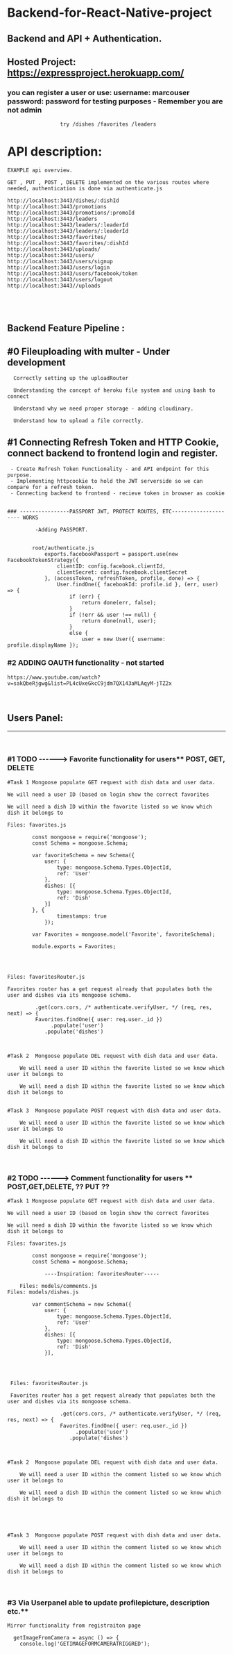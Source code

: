 # Backend-for-React-Native-project 
  ## Backend and API + Authentication.
  
  ## Hosted Project: https://expressproject.herokuapp.com/
  ### you can register a user or use: username: marcouser password: password for testing purposes - Remember you are not admin
 					 try /dishes /favorites /leaders
  
  

 # API description: 
 
    EXAMPLE api overview.

    GET , PUT , POST , DELETE implemented on the various routes where needed, authentication is done via authenticate.js

    http://localhost:3443/dishes/:dishId
    http://localhost:3443/promotions 
    http://localhost:3443/promotions/:promoId
    http://localhost:3443/leaders
    http://localhost:3443/leaders/:leaderId
    http://localhost:3443/leaders/:leaderId
    http://localhost:3443/favorites/
    http://localhost:3443/favorites/:dishId
    http://localhost:3443/uploads/
    http://localhost:3443/users/
    http://localhost:3443/users/signup
    http://localhost:3443/users/login
    http://localhost:3443/users/facebook/token
    http://localhost:3443/users/logout
    http://localhost:3443//uploads
    
    
     
&nbsp;
&nbsp;
&nbsp;
&nbsp;    
&nbsp;
&nbsp;
&nbsp;
&nbsp;

## Backend Feature Pipeline :   


## #0 Fileuploading with multer - Under development
          
	  Correctly setting up the uploadRouter
	  
	  Understanding the concept of heroku file system and using bash to connect
	  
	  Understand why we need proper storage - adding cloudinary.
	  
	  Understand how to upload a file correctly.



## #1 Connecting Refresh Token and HTTP Cookie, connect backend to frontend login and register.

	 - Create Refresh Token Functionality - and API endpoint for this purpose.
	 - Implementing httpcookie to hold the JWT serverside so we can compare for a refresh token.
	 - Connecting backend to frontend - recieve token in browser as cookie 
	 
	 
	### ----------------PASSPORT JWT, PROTECT ROUTES, ETC--------------------- WORKS
	 
			 -Adding PASSPORT.
			

			root/authenticate.js
				exports.facebookPassport = passport.use(new FacebookTokenStrategy({
					clientID: config.facebook.clientId,
					clientSecret: config.facebook.clientSecret
				}, (accessToken, refreshToken, profile, done) => {
					User.findOne({ facebookId: profile.id }, (err, user) => {
						if (err) {
							return done(err, false);
						}
						if (!err && user !== null) {
							return done(null, user);
						}
						else {
							user = new User({ username: profile.displayName });

		



### #2 ADDING OAUTH functionality - not started

	https://www.youtube.com/watch?v=sakQbeRjgwg&list=PL4cUxeGkcC9jdm7QX143aMLAqyM-jTZ2x



&nbsp;
&nbsp;
&nbsp;
&nbsp;
&nbsp;
&nbsp;
## Users Panel:

________________________________________
&nbsp;
&nbsp;
&nbsp;
	  
### #1 TODO ------> Favorite functionality for users** POST, GET, DELETE


	#Task 1 Mongoose populate GET request with dish data and user data.
	
	We will need a user ID (based on login show the correct favorites
	
	We will need a dish ID within the favorite listed so we know which dish it belongs to
	
	Files: favorites.js

			const mongoose = require('mongoose');
			const Schema = mongoose.Schema;

			var favoriteSchema = new Schema({
				user: {
					type: mongoose.Schema.Types.ObjectId,
					ref: 'User'
				},
				dishes: [{
					type: mongoose.Schema.Types.ObjectId,
					ref: 'Dish'
				}]
			}, {
					timestamps: true
				});

			var Favorites = mongoose.model('Favorite', favoriteSchema);

			module.exports = Favorites;


		
		
	Files: favoritesRouter.js
	
	Favorites router has a get request already that populates both the user and dishes via its mongoose schema.
	
			 .get(cors.cors, /* authenticate.verifyUser, */ (req, res, next) => {
			 Favorites.findOne({ user: req.user._id })
				  .populate('user')
				.populate('dishes')

	

  	#Task 2  Mongoose populate DEL request with dish data and user data.
	
		We will need a user ID within the favorite listed so we know which user it belongs to

		We will need a dish ID within the favorite listed so we know which dish it belongs to
 

	#Task 3  Mongoose populate POST request with dish data and user data.
	
		We will need a user ID within the favorite listed so we know which user it belongs to

		We will need a dish ID within the favorite listed so we know which dish it belongs to
		
&nbsp;
&nbsp;
&nbsp;

### #2 TODO ------> Comment functionality for users ** POST,GET,DELETE, ?? PUT ??
			


	#Task 1 Mongoose populate GET request with dish data and user data.
	
	We will need a user ID (based on login show the correct favorites
	
	We will need a dish ID within the favorite listed so we know which dish it belongs to
	
	Files: favorites.js

			const mongoose = require('mongoose');
			const Schema = mongoose.Schema;

				----Inspiration: favoritesRouter-----

        Files: models/comments.js 
	Files: models/dishes.js 

			var commentSchema = new Schema({
				user: {
					type: mongoose.Schema.Types.ObjectId,
					ref: 'User'
				},
				dishes: [{
					type: mongoose.Schema.Types.ObjectId,
					ref: 'Dish'
				}],




	 Files: favoritesRouter.js

	 Favorites router has a get request already that populates both the user and dishes via its mongoose schema.

					 .get(cors.cors, /* authenticate.verifyUser, */ (req, res, next) => {
					 Favorites.findOne({ user: req.user._id })
						  .populate('user')
						.populate('dishes')

	

  	#Task 2  Mongoose populate DEL request with dish data and user data.
	
		We will need a user ID within the comment listed so we know which user it belongs to

		We will need a dish ID within the comment listed so we know which dish it belongs to





	#Task 3  Mongoose populate POST request with dish data and user data.
	
		We will need a user ID within the comment listed so we know which user it belongs to

		We will need a dish ID within the comment listed so we know which dish it belongs to
		


&nbsp;
&nbsp;
&nbsp;

### #3 Via Userpanel able to update profilepicture, description etc.**  

	Mirror functionality from registraiton page 
	
	  getImageFromCamera = async () => {
	    console.log('GETIMAGEFORMCAMERATRIGGRED');
	    
&nbsp;
&nbsp;   
&nbsp;
     
&nbsp;
&nbsp;
&nbsp;
&nbsp;    
&nbsp;
&nbsp;
&nbsp;
&nbsp;
&nbsp;
&nbsp;
&nbsp;
&nbsp;    
&nbsp;
&nbsp;
&nbsp;
&nbsp;
  

# Devlog 


### HTTPS SECURE CONNECTION TO API  WORKS
	
				root/app.js
				
				// Secure traffic only
				app.all('*', (req, res, next) => {
				  if (req.secure) {
				    return next();
				  }
				  else {
				    res.redirect(307, 'https://' + req.hostname + ':' + app.get('secPort') + req.url);
				  }
				});
				
				
				wwww/bin
				
				/**
				 * Create HTTPS server.
				 */

				var options = {
				  key: fs.readFileSync(__dirname + '/private.key'),
				  cert: fs.readFileSync(__dirname + '/certificate.pem')
				};

				var secureServer = https.createServer(options, app);

				/**
				 * Listen on provided port, on all network interfaces.
				 */

				secureServer.listen(app.get('secPort'), () => {
				  console.log('Secure Server listening on port ', app.get('secPort'));
				});
				secureServer.on('error', onError);
				secureServer.on('listening', onListening);

				/**

	
	
### Mongoose Populatio WORKS
	
			/models/user.js

			- express support for user registration and authentication -implemented



	
### CORS for express server WORKS.
		
			Check cors.js under routes under Devbranch -implemented


			Whitelisting our HTTPS proxy

			const whitelist = ['http://localhost:3000', 'https://localhost:3443'];


### Added CRUD functionality for Dishes and Leaders + Promotions + Single / :id - works
	
			/routes/leaderRouter.js -implemented

			LeaderRouter.route('/')
			    .options(cors.cors, (req, res) => { res.sendStatus(200); })
			    .get(cors.cors, (req, res, next) => {
				Leaders.find({})
				    .then((leaders) => {
					res.statusCode = 200;
					res.setHeader('Content-Type', 'application/json');
					res.json(leaders);
				    }, (err) => next(err))
				    .catch((err) => next(err));
			    })
			    .post(cors.cors, authenticate.verifyUser, authenticate.verifyAdmin, (req, res, next) => {
				Leaders.create(req.body)
				    .then((leader) => {
					console.log('Leader Created ', leaders);
					res.statusCode = 200;
					res.setHeader('Content-Type', 'application/json');
					res.json(leaders);
				    }, (err) => next(err))
				    .catch((err) => next(err));
			    })
	


	      
### Verify Admin and Verify User WORKS

		  ####   Authentication based on being an admin or not. -implemented - works

		
		    // Check if user is logged in
		   
		   		exports.verifyUser = passport.authenticate('jwt', { session: false })  - works
		
		    //Check if a verified ordinary user also has Admin privileges.
		    
				exports.verifyAdmin = function (req, res, next) {
	


		Admin based management, being able to see a user list -implemented  - Works


		Admin allowed see and flag dishes as featured or not. -implemented  - Works

		
		Admin can see and flag leaders as featured for the frontpage  -implemented  - Works


		TODO ------>	Admin allowed / able to upload files, such as images when creating new dishes. -implemented  - NOT TESTED


		TODO ------>	Admin can  GET all the registered users' information  -implemented - Works
			
			
			
			#####Example from routes/dishRouter.js

			.post(cors.corsWithOptions, authenticate.verifyUser, authenticate.verifyAdmin, (req, res, next) => {
				...... 
				}
	
	
	
    

&nbsp;
&nbsp;
&nbsp;

# API usage guide 


# Make sure to check baseURLS in each project matches the exposed URL

    https://github.com/xAirx/Coursera-UniversityofHK-ReactNative/blob/master/ReactNative/confusion/shared/baseurl.js


    https://github.com/xAirx/Coursera-UniversityofHK-React/blob/master/confusion/src/shared/baseUrl.js
    
    
    --------- HOSTING --------
    
    https://medium.com/make-school/how-to-deploy-your-node-js-mongodb-app-to-the-web-using-heroku-63d4bccf2675 



# Starting Server & MongoDB 


	brew services list

	brew services stop mongodb-community 

	brew services start mongodb-community 



	########Mongo <-- access DB

	########Yarn start
	
	

	Commands: write help :D


	See active processes sudo lsof -iTCP -sTCP:LISTEN -n -P   


	sudo lsof -iTCP -sTCP:LISTEN | grep mongo

	show dbs
	use <db name>
	show collections
	choose your collection and type the following to see all contents of that collection:
	db.collectionName.find()


	> show dbs
	admin      0.000GB
	conFusion  0.000GB
	config     0.000GB
	local      0.000GB
	test       0.000GB

	> use conFusion
	switched to db conFusion

	> show collections
	dishes
	leaders
	promos
	users

	> db.leaders.find()
	{ "_id" : ObjectId("5dc03f889ec7ab72ab8070d7"), "featured" : true, "name" : "Alberto Somayya", "image" : "images/alberto.png", "designation" : "Executive Chef", "abbr" : "EC", "description" : "Award winning three-star Michelin chef with wide International experience having worked closely with whos-who in the culinary world, he specializes in creating mouthwatering Indo-Italian fusion experiences. He says, Put together the cuisines from the two craziest cultures, and you get a winning hit! Amma Mia!", "feedback" : [ { "_id" : ObjectId("5dc040b0e5b472733ca44b98"), "rating" : 3, "comment" : "Eat it, just eat it!", "author" : "Michael Jaikishan", "updatedAt" : ISODate("2019-11-04T15:16:00.435Z"), "createdAt" : ISODate("2019-11-04T15:16:00.435Z") } ], "createdAt" : ISODate("2019-11-04T15:11:04.315Z"), "updatedAt" : ISODate("2019-11-04T15:16:00.435Z"), "__v" : 0 }> 



 # User manual (for myself mainly)

	###Remove a user via mongo CLI 

		use conFusion server

		db.users.find()

		Example: db.users.remove({username :"  "}, {justOne:true})


	###using mongoDBCompass
		￼

![](https://imgur.com/6yjKsJp.png)

	
	
	###Register user 


		With CLI:

		Example: db.users.insert({“firstname: admin, “password”: “password”, “admin”: “false”})


		With Postman:

		https://localhost:3443/users/signup

![](https://imgur.com/IOLA55p.png)


	###Register admin 

		If we want to register an admin we have to do it either via CLI or via the mongoDB compass.


		 ###### Do not do it with CLI:

				// This makes the userdata appear as cleartext and not encrypted
				// hash and salt is automatically added by passportLocalMongooose.

				WORKS: db.users.insert({"username": "adminx", "password": "password", "admin": true})



		##### To register an user via postman 

				Via postman requires you to be logged in as admin

			
![](https://imgur.com/GTxXts2.png)
![](https://imgur.com/jodIRxv.png)

				Even if you pass admin as true via the postman call its not enabled.



		###### Via MongoDBCompass OR CLI ( Ensure only ADMINS can do it).


			To Update an existing user:

			db.users.update({“username”: “admin”}, {$set: {“admin”:true}})




		##### Login 
![](https://imgur.com/XmZFakp.png)
![](https://imgur.com/eKZ9R29.png)
		
		                ##### VerifyAdmin and VerifyUser works


			
				Getting /users/ <— Admin protected route
				
![](https://imgur.com/c2yGeEE.png)



			
				POST /Dishes <- Admin protected
				
				
 ![](https://imgur.com/HhGN4CS.png)
				

		

&nbsp;
&nbsp;
&nbsp;
&nbsp;
&nbsp;
&nbsp;
&nbsp;
     

       
## Part 1 :

         * Created a Node module using Express router to support the routes for the products REST API. - done
         * Created a Node module using Express router to support the routes for the promotions REST API. -done 
         * Created a Node module using Express router to support the routes for the leaders REST API. -done 


           Objective 1 

        * The REST API supports GET, PUT, POST and DELETE operations on /products/:dishId end point. -done 


           Objective 2 

         * The new Node module, promoRouter is implemented and used to support the /promotions end point. -done 

         The REST API supports GET, PUT, POST and DELETE operations on /promotions and GET, PUT, POST and DELETE operations on /promotions/:promoId end points. -done 


           Objective 3 

         * The new Node module, leaderRouter is implemented and used to support the /leaders end point. -done 

         The REST API supports GET, PUT, POST and DELETE operations on /leadership and GET, PUT, POST and DELETE operations on /leaders/:leaderId end points. -done

## Part 2 :

        Architecture and REST API and endpoints. - done


           Objectives:

        * Designing the overall architecture of application, from the front-end to the back-end.  apportioned the responsibilities to the front-end and back-end.  - done

        * Design an appropriate REST API that should be supported by server-side. A good design would enable ease of implementation of both the front-end and the back-end and facilitate seamless communication.  - done

        * Decide on the database schemas and the structure of the data, depending upon the database technology to implement the persistence of server-side data  - done

        * Design the business logic to be implemented on the server-side to support the needs of the front-end.  - done

       * Implemented the Promotions schema and model - done

       * Implement a REST API to support the /promotions endpoint, and the /promotions/:promoId endpoint enabling the interaction with the MongoDB database  - done

       * Implemented the Leaders schema and model  - done

       * Implement a REST API to support the /leaders endpoint, and the /leaders/:leaderId endpoint enabling the interaction with the MongoDB database - done


       Task 1 - done
           * The Promotions schema and model correctly supports all the fields as per the example document given above - done
           * The label field is set to an empty string by default - done
           * The price schema is be supported with a new SchemaType called Currency. - done
           * The REST API endpoints /promotions and /promotions/:promoId are implemented to interact with the MongoDB database - done

       Task 2 - done
           * The Leaders schema and model correctly supports all the fields as per the example document given above. - done
           * The REST API endpoints /leaders and /leaders/:leaderId are implemented to interact with the MongoDB database - done


## Part 3 :

       User Authentication

       * Check if a verified ordinary user also has Admin privileges. -done
       * Allow any one to perform GET operations -done
       * Allow only an Admin to perform POST, PUT and DELETE operations -done
       * Allow an Admin to be able to GET all the registered users' information from the database -done
       * Allow a registered user to submit comments (already completed), update a submitted comment and delete a submitted comment. The user should be restricted to perform such operations only on his/her own comments. No user or even the Admin can edit or delete the comments submitted by other users. -done


        update all the routes in the REST API to ensure that only the Admins can perform POST, PUT and DELETE operations. Update the code for all the    routers to support this. These operations should be supported for the following end points:
       -done

       * POST, PUT and DELETE operations on /products and /products/:dishId -done
       * DELETE operation on /products/:dishId/comments -done
       * POST, PUT and DELETE operations on /promotions and /promotions/:promoId -done
       * POST, PUT and DELETE operations on /leaders and /leaders/:leaderId -done
    

## Part 4 :

   ## Backend as a service


        Make sure that when user is created with registration HASH the password in the mongodb. - PASSPORT(Mongoose) Handles   this. -done

        Admin allowed / able to perform POST, PUT and DELETE operations -done

        /Admin route will give redirect 403, if you are not logged in as admin  -done
        https://tylermcginnis.com/react-router-protected-routes-authentication/


    * Allowed users to select a dish as their favorite, and add it to the list of favorites that are saved on the server. -done
    
    * Allowed users to retrieve the list of their favorite products from the server -done
    
    * Delete one or all of their favorite products from their favorites list on the server. -done


      * When the user does a GET operation on '/favorites',   populate the user information and the products information before returning the favorites to the user. -done
    
    * When the user does a POST operation on '/favorites' by including [{"_id":"dish ObjectId"}, . . ., {"_id":"dish ObjectId"}] in the body of the message,   (a) create a favorite document if such a document corresponding to this user does not already exist in the system, (b) add the products specified in the body of the message to the list of favorite products for the user, if the products do not already exists in the list of favorites. -done
    
    * When the user performs a DELETE operation on '/favorites',  delete the list of favorites corresponding to the user, by deleting the favorite document corresponding to this user from the collection. -done
    
    * When the user performs a POST operation on '/favorites/:dishId', then   add the specified dish to the list of the user's list of favorite products, if the dish is not already in the list of favorite products. -done
    
    * When the user performs a DELETE operation on '/favorites/:dishId', then  remove the specified dish from the list of the user's list of favorite products. -done
    
    * A new favoriteSchema and Favorites model has been correctly implemented to take advantage of Mongoose Population support to track the users and the list of favorite products using their ObjectIds in the favoriteSchema and Favorites model. -done
    
    * The GET, POST and DELETE operations are well supported as per the specifications above -done
    
    * The app.js has been updated to support the new route. -done




  
   ### Goals:

    Describe the use of Node for server-side development
    Create a Node application
    Demonstrate the use of Node modules in developing a Node application
    Develop a simple REST API server using the Express framework
    
    Demonstrate an understanding of data persistence using a database
    Design persistent data storage based on MongoDB, a NoSQL database
    Develop schemas and models for data storage using Mongoose
    Combine the REST API and the data persistance layer for a full-fledged server implementation
    
    Demonstrate the need for user authentication
    Evaluate varioius alternative approaches for supporting user authentication
    Develop a comprehensive user authentication system using Passport
    Develop a secure server based on the HTTPS protocol
    

     REST API with express mongodb and Mongoose -done
     
     User login and authentication -done
     
     Basic Authentication -done
      
     Explore Cookies, Express, Sessions and error handling. -done
     
     Mongoose Population -done
     
     HTTPS and Secure Communication -done  (LOCAL ONLY) heroku costs money bin/www disabled, port set in app.js....     
     
     - Implemented Certificates - done (LOCAL ONLY) heroku costs money bin/www disabled, port set in app.js....  
     
     
&nbsp;
&nbsp;
&nbsp;
&nbsp;
